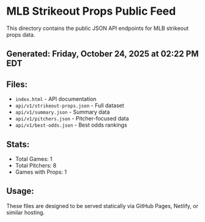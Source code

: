 # MLB Strikeout Props Public Feed

This directory contains the public JSON API endpoints for MLB strikeout props data.

## Generated: Friday, October 24, 2025 at 02:22 PM EDT

## Files:
- `index.html` - API documentation
- `api/v1/strikeout-props.json` - Full dataset
- `api/v1/summary.json` - Summary data
- `api/v1/pitchers.json` - Pitcher-focused data  
- `api/v1/best-odds.json` - Best odds rankings

## Stats:
- Total Games: 1
- Total Pitchers: 8
- Games with Props: 1

## Usage:
These files are designed to be served statically via GitHub Pages, Netlify, or similar hosting.
